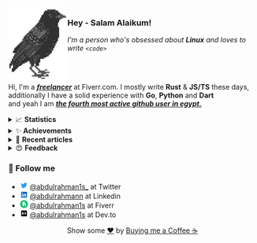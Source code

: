 <img align="left" src="assets/logo.png">

### Hey - Salam Alaikum!
*I'm a person who's obsessed about **Linux** and loves to write `<code>`*

<br/><br/>



Hi, I'm a [***freelancer***](https://fiverr.com/abdulrahman1s) at Fiverr.com.
I mostly write **Rust** & **JS/TS** these days, <br/> 
additionally I have a solid experience with **Go**, **Python** and **Dart** <br/>
and yeah I am [***the fourth most active github user in egypt.***](https://committers.top/egypt) 


<details>
<summary>📈 <b>Statistics</b></summary>

![statistics](assets/statistics.svg)

</details>

<details>
<summary>✨ <b>Achievements</b></summary>

![achievements](assets/achievements.svg)
</details>

<details>
<summary>👀 <b>Recent articles</b></summary>

[![articles](assets/articles.svg)](https://dev.to/abdulrahman1s)
</details>


<details>
<summary>😍 <b>Feedback</b></summary>

<!--feedback_start-->
<!--feedback_end-->


> Source: https://fiverr.com/abdulrahman1s
</details>


### 💬 Follow me
- <img height="16" width="16" src="assets/twitter-logo.png" /> [@abdulrahman1s_](https://twitter.com/TheMaestro1s) at Twitter
- <img height="16" width="16" src="assets/linkedin-logo.png" /> [@abdulrahmann](https://linkedin.com/in/abdulrahmann) at Linkedin
- <img height="16" width="16" src="assets/fiverr-logo.png" /> [@abdulrahman1s](https://fiverr.com/abdulrahman1s) at Fiverr
- <img height="16" width="16" src="assets/dev-to-logo.png" /> [@abdulrahman1s](https://dev.to/abdulrahman1s) at Dev.to

<div align="center">
    Show some <a href="https://quran.com/en/saba/39">❤️</a> by <a href="https://ko-fi.com/abdulrahman1s">Buying me a Coffee ☕</a>
</div>
